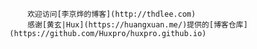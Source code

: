 		欢迎访问[李京烨的博客](http://thdlee.com)
		感谢[黄玄|Hux](https://huangxuan.me/)提供的[博客仓库](https://github.com/Huxpro/huxpro.github.io)